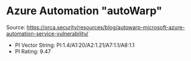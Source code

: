 # Azure Automation "autoWarp"

Source: https://orca.security/resources/blog/autowarp-microsoft-azure-automation-service-vulnerability/

- PI Vector String: PI:1.4/A1:20/A2:1.21/A7:1.1/A8:1.1
- PI Rating: 9.47

